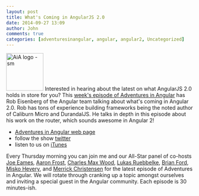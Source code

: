 ```yaml
---
layout: post
title: What's Coming in AngularJS 2.0
date: 2014-09-27 13:09
author: John
comments: true
categories: [adventuresinangular, angular, angular2, Uncategorized]
---
```

<p><a href="http://adventuresinangular.com"><img src="http://images.johnpapa.net/wp-content/uploads/2014/08/AiA-logo-sm.png" alt="AiA logo - sm" width="100" height="101" class="alignleft size-full wp-image-32351" /></a> Interested in hearing about the latest on what AngularJS 2.0 holds in store for you? This <a href="http://jpapa.me/aia-009">week's episode of Adventures in Angular</a> has Rob Eisenberg of the Angular team talking about what's coming in Angular 2.0. Rob has tons of experience building frameworks being the noted author of Caliburn Micro and DurandalJS. He talks in depth in this episode about his work on the router, which sounds awesome in Angular 2!</p>

<ul>
<li><a href="http://adventuresinangular.com">Adventures in Angular web page</a></li>
<li>follow the show <a href="https://twitter.com/angularpodcast">twitter</a></li>
<li>listen to us on <a href="https://itunes.apple.com/us/podcast/adventures-in-angular/id907361052">iTunes</a></li>
</ul>

<p>Every Thursday morning you can join me and our All-Star panel of co-hosts <a href="https://twitter.com/josepheames">Joe Eames</a>, <a href="https://twitter.com/js_dev">Aaron Frost</a>, <a href="https://twitter.com/cmaxw">Charles Max Wood</a>, <a href="https://twitter.com/simpulton">Lukas Ruebbelke</a>, <a href="https://twitter.com/briantford">Brian Ford</a>, <a href="https://twitter.com/mhevery">Misko Hevery</a>, and <a href="https://twitter.com/iammerrick">Merrick Christensen</a> for the latest episode of Adventures in Angular. We will rotate through cranking up a topic amongst ourselves and inviting a special guest in the Angular community. Each episode is 30 minutes-ish.</p>


